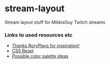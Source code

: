 # stream-layout

Stream layout stuff for MikkisGuy Twitch streams

### Links to used resources etc

- [Thanks RoryPlays for inspiration!](https://gameonaire.com/wp-content/uploads/2019/08/RoryPlays-GTAV.jpg)
- [CSS Reset](https://www.joshwcomeau.com/css/custom-css-reset/)
- [Possible color palette ideas](https://mycolor.space/?hex=%231F6682&sub=1)
